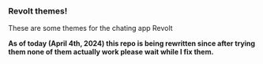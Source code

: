 ### Revolt themes!

These are some themes for the chating app Revolt
 
**As of today (April 4th, 2024) this repo is being rewritten since after trying them none of them actually work please wait while I fix them.**
